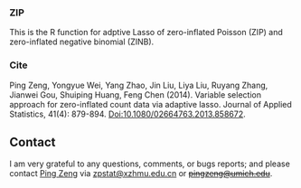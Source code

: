 ### ZIP
This is the R function for adptive Lasso of zero-inflated Poisson (ZIP) and zero-inflated negative binomial (ZINB).


### Cite
Ping Zeng, Yongyue Wei, Yang Zhao, Jin Liu, Liya Liu, Ruyang Zhang, Jianwei Gou, Shuiping Huang, Feng Chen (2014). Variable selection approach for zero-inflated count data via adaptive lasso. Journal of Applied Statistics, 41(4): 879-894. [Doi:10.1080/02664763.2013.858672](http://www.tandfonline.com/doi/abs/10.1080/02664763.2013.858672).

## Contact
I am very grateful to any questions, comments, or bugs reports; and please contact [Ping Zeng](https://github.com/biostatpzeng) via zpstat@xzhmu.edu.cn or ~~pingzeng@umich.edu~~.
